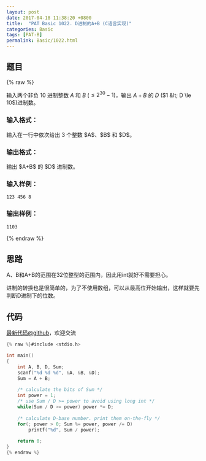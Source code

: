```yaml
---
layout: post
date: 2017-04-18 11:38:20 +0800
title:  "PAT Basic 1022. D进制的A+B (C语言实现)"
categories: Basic
tags: [PAT-B]
permalink: Basic/1022.html
---
```


## 题目

{% raw %}<div class="ques-view"><p>输入两个非负 10 进制整数 <span>$A$</span> 和 <span>$B$</span> (<span>$\le 2^{30} -1$</span>)，输出 <span>$A+B$</span> 的 <span>$D$</span> (<span>$1 &lt; D \le 10$</span>)进制数。</p>
<h3 id="-">输入格式：</h3>
<p>输入在一行中依次给出 3 个整数 <span>$A$</span>、<span>$B$</span> 和 <span>$D$</span>。</p>
<h3 id="-">输出格式：</h3>
<p>输出 <span>$A+B$</span> 的 <span>$D$</span> 进制数。</p>
<h3 id="-">输入样例：</h3>
<pre><code class="lang-in">123 456 8
</code></pre>
<h3 id="-">输出样例：</h3>
<pre><code class="lang-out">1103
</code></pre>
</div>{% endraw %}

## 思路


A、B和A+B的范围在32位整型的范围内，因此用int就好不需要担心。

进制的转换也是很简单的，为了不使用数组，可以从最高位开始输出，这样就要先判断D进制下的位数。

## 代码

[最新代码@github](https://github.com/OliverLew/PAT/blob/master/PATBasic/1022.c)，欢迎交流
```c
{% raw %}#include <stdio.h>

int main()
{
    int A, B, D, Sum;
    scanf("%d %d %d", &A, &B, &D);
    Sum = A + B;
    
    /* calculate the bits of Sum */
    int power = 1;
    /* use Sum / D >= power to avoid using long int */
    while(Sum / D >= power) power *= D;
    
    /* calculate D-base number. print them on-the-fly */
    for(; power > 0; Sum %= power, power /= D)
        printf("%d", Sum / power);
    
    return 0;
}
{% endraw %}
```
